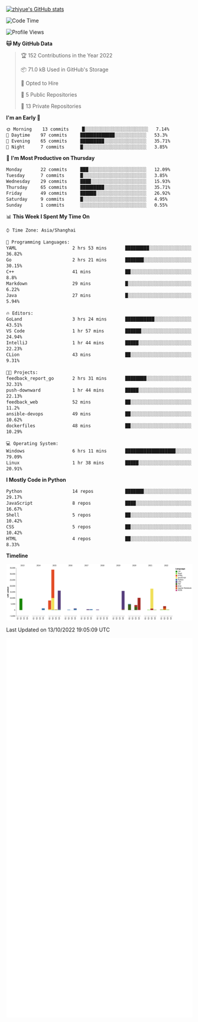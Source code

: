 
[![zhiyue's GitHub stats](https://github-readme-stats.vercel.app/api?username=zhiyue)](https://github.com/anuraghazra/github-readme-stats&&show_icons=true)

<!--START_SECTION:waka-->
![Code Time](http://img.shields.io/badge/Code%20Time-694%20hrs%2053%20mins-blue)

![Profile Views](http://img.shields.io/badge/Profile%20Views-1-blue)

**🐱 My GitHub Data** 

> 🏆 152 Contributions in the Year 2022
 > 
> 📦 71.0 kB Used in GitHub's Storage 
 > 
> 💼 Opted to Hire
 > 
> 📜 5 Public Repositories 
 > 
> 🔑 13 Private Repositories  
 > 
**I'm an Early 🐤** 

```text
🌞 Morning    13 commits     █░░░░░░░░░░░░░░░░░░░░░░░░   7.14% 
🌆 Daytime    97 commits     █████████████░░░░░░░░░░░░   53.3% 
🌃 Evening    65 commits     █████████░░░░░░░░░░░░░░░░   35.71% 
🌙 Night      7 commits      █░░░░░░░░░░░░░░░░░░░░░░░░   3.85%

```
📅 **I'm Most Productive on Thursday** 

```text
Monday       22 commits     ███░░░░░░░░░░░░░░░░░░░░░░   12.09% 
Tuesday      7 commits      █░░░░░░░░░░░░░░░░░░░░░░░░   3.85% 
Wednesday    29 commits     ████░░░░░░░░░░░░░░░░░░░░░   15.93% 
Thursday     65 commits     █████████░░░░░░░░░░░░░░░░   35.71% 
Friday       49 commits     ██████░░░░░░░░░░░░░░░░░░░   26.92% 
Saturday     9 commits      █░░░░░░░░░░░░░░░░░░░░░░░░   4.95% 
Sunday       1 commits      ░░░░░░░░░░░░░░░░░░░░░░░░░   0.55%

```


📊 **This Week I Spent My Time On** 

```text
⌚︎ Time Zone: Asia/Shanghai

💬 Programming Languages: 
YAML                     2 hrs 53 mins       █████████░░░░░░░░░░░░░░░░   36.82% 
Go                       2 hrs 21 mins       ███████░░░░░░░░░░░░░░░░░░   30.15% 
C++                      41 mins             ██░░░░░░░░░░░░░░░░░░░░░░░   8.8% 
Markdown                 29 mins             █░░░░░░░░░░░░░░░░░░░░░░░░   6.22% 
Java                     27 mins             █░░░░░░░░░░░░░░░░░░░░░░░░   5.94%

🔥 Editors: 
GoLand                   3 hrs 24 mins       ███████████░░░░░░░░░░░░░░   43.51% 
VS Code                  1 hr 57 mins        ██████░░░░░░░░░░░░░░░░░░░   24.94% 
IntelliJ                 1 hr 44 mins        █████░░░░░░░░░░░░░░░░░░░░   22.23% 
CLion                    43 mins             ██░░░░░░░░░░░░░░░░░░░░░░░   9.31%

🐱‍💻 Projects: 
feedback_report_go       2 hrs 31 mins       ████████░░░░░░░░░░░░░░░░░   32.31% 
push-downward            1 hr 44 mins        █████░░░░░░░░░░░░░░░░░░░░   22.13% 
feedback_web             52 mins             ██░░░░░░░░░░░░░░░░░░░░░░░   11.2% 
ansible-devops           49 mins             ██░░░░░░░░░░░░░░░░░░░░░░░   10.62% 
dockerfiles              48 mins             ██░░░░░░░░░░░░░░░░░░░░░░░   10.29%

💻 Operating System: 
Windows                  6 hrs 11 mins       ███████████████████░░░░░░   79.09% 
Linux                    1 hr 38 mins        █████░░░░░░░░░░░░░░░░░░░░   20.91%

```

**I Mostly Code in Python** 

```text
Python                   14 repos            ███████░░░░░░░░░░░░░░░░░░   29.17% 
JavaScript               8 repos             ████░░░░░░░░░░░░░░░░░░░░░   16.67% 
Shell                    5 repos             ██░░░░░░░░░░░░░░░░░░░░░░░   10.42% 
CSS                      5 repos             ██░░░░░░░░░░░░░░░░░░░░░░░   10.42% 
HTML                     4 repos             ██░░░░░░░░░░░░░░░░░░░░░░░   8.33%

```


**Timeline**

![Chart not found](https://raw.githubusercontent.com/zhiyue/zhiyue/main/charts/bar_graph.png) 


 Last Updated on 13/10/2022 19:05:09 UTC
<!--END_SECTION:waka-->

<!-- [![Top Langs](https://github-readme-stats.vercel.app/api/top-langs/?username=zhiyue)](https://github.com/anuraghazra/github-readme-stats) -->

![](./github-metrics.svg)

